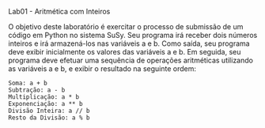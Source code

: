 Lab01 - Aritmética com Inteiros

O objetivo deste laboratório é exercitar o processo de submissão de um código em Python no sistema SuSy. Seu programa irá receber dois números inteiros e irá armazená-los nas variáveis a e b. Como saída, seu programa deve exibir inicialmente os valores das variáveis a e b. Em seguida, seu programa deve efetuar uma sequência de operações aritméticas utilizando as variáveis a e b, e exibir o resultado na seguinte ordem:

    Soma: a + b
    Subtração: a - b
    Multiplicação: a * b
    Exponenciação: a ** b
    Divisão Inteira: a // b
    Resto da Divisão: a % b

